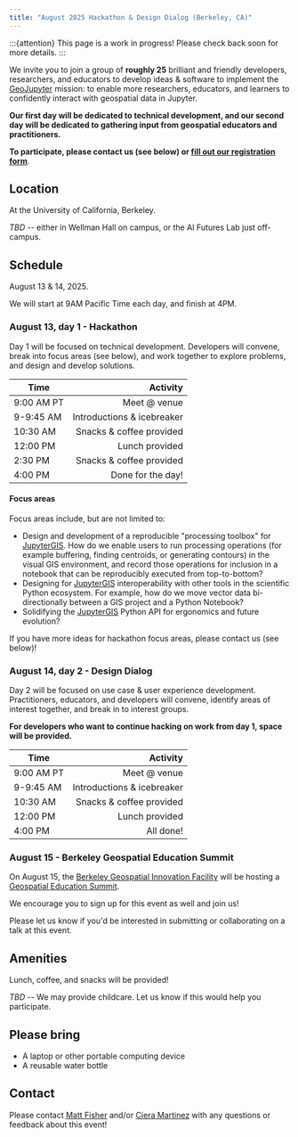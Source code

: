 ```yaml
---
title: "August 2025 Hackathon & Design Dialog (Berkeley, CA)"
---
```


:::{attention}
This page is a work in progress! Please check back soon for more details.
:::

We invite you to join a group of **roughly 25** brilliant and friendly developers,
researchers, and educators to develop ideas & software to implement the
[GeoJupyter](https://geojupyter.org) mission: to enable more researchers, educators, and
learners to confidently interact with geospatial data in Jupyter.

**Our first day will be dedicated to technical development, and our second day will be
dedicated to gathering input from geospatial educators and practitioners.**

**To participate, please contact us (see below) or
[fill out our registration form](https://forms.gle/8GkAyTvSrJ9it9J39)**.


## Location

At the University of California, Berkeley.

_TBD_ -- either in Wellman Hall on campus, or the AI Futures Lab just off-campus.


## Schedule

August 13 & 14, 2025.

We will start at 9AM Pacific Time each day, and finish at 4PM.


### August 13, day 1 - Hackathon

Day 1 will be focused on technical development.
Developers will convene, break into focus areas (see below), and work together to explore
problems, and design and develop solutions.

| Time       | Activity                   |
|------------|---------------------------:|
| 9:00 AM PT | Meet @ venue               |
| 9-9:45 AM  | Introductions & icebreaker |
| 10:30 AM   | Snacks & coffee provided   |
| 12:00 PM   | Lunch provided             |
| 2:30 PM    | Snacks & coffee provided   |
| 4:00 PM    | Done for the day!          |


#### Focus areas

Focus areas include, but are not limited to:

* Design and development of a reproducible "processing toolbox" for
  [JupyterGIS](https://jupytergis.readthedocs.io/).
  How do we enable users to run processing operations (for example buffering, finding
  centroids, or generating contours) in the visual GIS environment, and record those
  operations for inclusion in a notebook that can be reproducibly executed from
  top-to-bottom?
* Designing for [JupyterGIS](https://jupytergis.readthedocs.io/) interoperability with
  other tools in the scientific Python ecosystem.
  For example, how do we move vector data bi-directionally between a GIS project and a
  Python Notebook?
* Solidifying the [JupyterGIS](https://jupytergis.readthedocs.io/) Python API for
  ergonomics and future evolution?

If you have more ideas for hackathon focus areas, please contact us (see below)!


### August 14, day 2 - Design Dialog

Day 2 will be focused on use case & user experience development.
Practitioners, educators, and developers will convene, identify areas of interest
together, and break in to interest groups.

**For developers who want to continue hacking on work from day 1, space will be provided.**

| Time       | Activity                                           |
|------------|---------------------------------------------------:|
| 9:00 AM PT | Meet @ venue                                       |
| 9-9:45 AM  | Introductions & icebreaker                         |
| 10:30 AM   | Snacks & coffee provided                           |
| 12:00 PM   | Lunch provided                                     |
| 4:00 PM    | All done!                                          |


### August 15 - Berkeley Geospatial Education Summit

On August 15, the [Berkeley Geospatial Innovation Facility](http://gif.berkeley.edu/)
will be hosting a
[Geospatial Education Summit](https://www.eventbrite.com/e/navigating-knowledge-baygeouc-berkeley-2025-geospatial-education-summit-tickets-1413493088879).

We encourage you to sign up for this event as well and join us!

Please let us know if you'd be interested in submitting or collaborating on a talk at
this event.


## Amenities

Lunch, coffee, and snacks will be provided!

_TBD_ -- We may provide childcare. Let us know if this would help you participate.


## Please bring

* A laptop or other portable computing device
* A reusable water bottle


## Contact

Please contact [Matt Fisher](mailto:matt.fisher@berkeley.edu) and/or
[Ciera Martinez](ccmartinez@berkeley.edu) with any questions or feedback about this
event!
